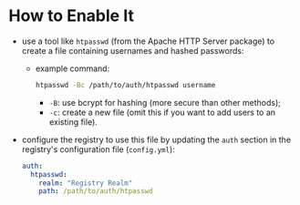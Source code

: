 # How to Enable It

- use a tool like `htpasswd` (from the Apache HTTP Server package) to create a file containing usernames and hashed passwords:
  - example command:
  
    ```bash
    htpasswd -Bc /path/to/auth/htpasswd username
    ```
    
    - `-B`: use bcrypt for hashing (more secure than other methods);
    - `-c`: create a new file (omit this if you want to add users to an existing file).
- configure the registry to use this file by updating the `auth` section in the registry's configuration file (`config.yml`):
  
  ```yaml
  auth:
    htpasswd:
      realm: "Registry Realm"
      path: /path/to/auth/htpasswd
  ```
